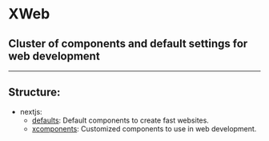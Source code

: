 # XWeb

## Cluster of components and default settings for web development

---

## Structure:

- nextjs:
    - [defaults](./nextjs/defaults/README.md): Default components to create fast websites.
    - [xcomponents](./nextjs/xcomponents/README.md): Customized components to use in web development.